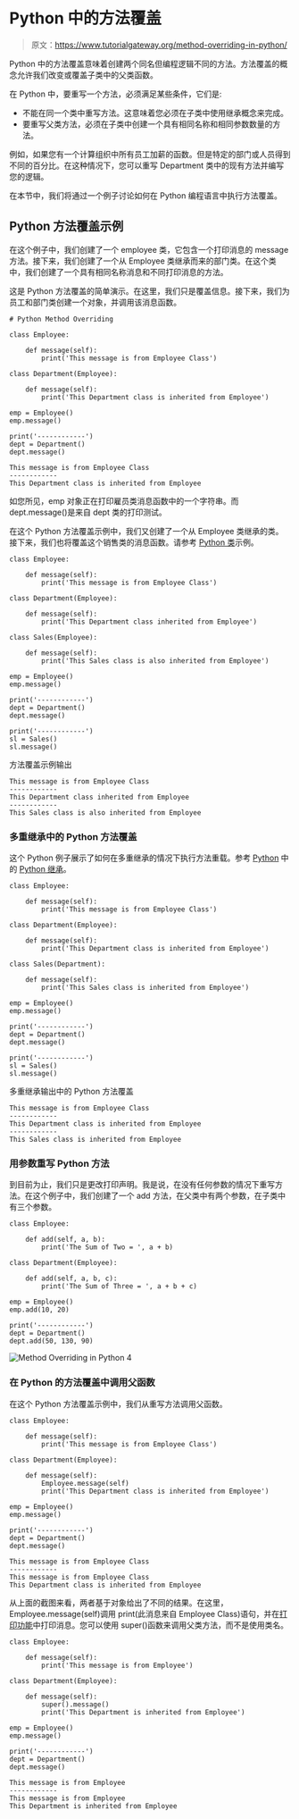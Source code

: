 # Python 中的方法覆盖

> 原文：<https://www.tutorialgateway.org/method-overriding-in-python/>

Python 中的方法覆盖意味着创建两个同名但编程逻辑不同的方法。方法覆盖的概念允许我们改变或覆盖子类中的父类函数。

在 Python 中，要重写一个方法，必须满足某些条件，它们是:

*   不能在同一个类中重写方法。这意味着您必须在子类中使用继承概念来完成。
*   要重写父类方法，必须在子类中创建一个具有相同名称和相同参数数量的方法。

例如，如果您有一个计算组织中所有员工加薪的函数。但是特定的部门或人员得到不同的百分比。在这种情况下，您可以重写 Department 类中的现有方法并编写您的逻辑。

在本节中，我们将通过一个例子讨论如何在 Python 编程语言中执行方法覆盖。

## Python 方法覆盖示例

在这个例子中，我们创建了一个 employee 类，它包含一个打印消息的 message 方法。接下来，我们创建了一个从 Employee 类继承而来的部门类。在这个类中，我们创建了一个具有相同名称消息和不同打印消息的方法。

这是 Python 方法覆盖的简单演示。在这里，我们只是覆盖信息。接下来，我们为员工和部门类创建一个对象，并调用该消息函数。

```
# Python Method Overriding

class Employee:

    def message(self):
        print('This message is from Employee Class')

class Department(Employee):

    def message(self):
        print('This Department class is inherited from Employee')

emp = Employee()
emp.message()

print('------------')
dept = Department()
dept.message()
```

```
This message is from Employee Class
------------
This Department class is inherited from Employee
```

如您所见，emp 对象正在打印雇员类消息函数中的一个字符串。而 dept.message()是来自 dept 类的打印测试。

在这个 Python 方法覆盖示例中，我们又创建了一个从 Employee 类继承的类。接下来，我们也将覆盖这个销售类的消息函数。请参考 [Python 类](https://www.tutorialgateway.org/python-class/)示例。

```
class Employee:

    def message(self):
        print('This message is from Employee Class')

class Department(Employee):

    def message(self):
        print('This Department class inherited from Employee')

class Sales(Employee):

    def message(self):
        print('This Sales class is also inherited from Employee')

emp = Employee()
emp.message()

print('------------')
dept = Department()
dept.message()

print('------------')
sl = Sales()
sl.message()
```

方法覆盖示例输出

```
This message is from Employee Class
------------
This Department class inherited from Employee
------------
This Sales class is also inherited from Employee
```

### 多重继承中的 Python 方法覆盖

这个 Python 例子展示了如何在多重继承的情况下执行方法重载。参考 [Python](https://www.tutorialgateway.org/python-tutorial/) 中的 [Python 继承](https://www.tutorialgateway.org/python-inheritance/)。

```
class Employee:

    def message(self):
        print('This message is from Employee Class')

class Department(Employee):

    def message(self):
        print('This Department class is inherited from Employee')

class Sales(Department):

    def message(self):
        print('This Sales class is inherited from Employee')

emp = Employee()
emp.message()

print('------------')
dept = Department()
dept.message()

print('------------')
sl = Sales()
sl.message()
```

多重继承输出中的 Python 方法覆盖

```
This message is from Employee Class
------------
This Department class is inherited from Employee
------------
This Sales class is inherited from Employee
```

### 用参数重写 Python 方法

到目前为止，我们只是更改打印声明。我是说，在没有任何参数的情况下重写方法。在这个例子中，我们创建了一个 add 方法，在父类中有两个参数，在子类中有三个参数。

```
class Employee:

    def add(self, a, b):
        print('The Sum of Two = ', a + b)

class Department(Employee):

    def add(self, a, b, c):
        print('The Sum of Three = ', a + b + c)

emp = Employee()
emp.add(10, 20)

print('------------')
dept = Department()
dept.add(50, 130, 90)
```

![Method Overriding in Python 4](img/70875d59c427b2161bac4530f283a893.png)

### 在 Python 的方法覆盖中调用父函数

在这个 Python 方法覆盖示例中，我们从重写方法调用父函数。

```
class Employee:

    def message(self):
        print('This message is from Employee Class')

class Department(Employee):

    def message(self):
        Employee.message(self)
        print('This Department class is inherited from Employee')

emp = Employee()
emp.message()

print('------------')
dept = Department()
dept.message()
```

```
This message is from Employee Class
------------
This message is from Employee Class
This Department class is inherited from Employee
```

从上面的截图来看，两者基于对象给出了不同的结果。在这里，Employee.message(self)调用 print(此消息来自 Employee Class)语句，并在[打印功能](https://www.tutorialgateway.org/python-print-function/)中打印消息。您可以使用 super()函数来调用父类方法，而不是使用类名。

```
class Employee:

    def message(self):
        print('This message is from Employee')

class Department(Employee):

    def message(self):
        super().message()
        print('This Department is inherited from Employee')

emp = Employee()
emp.message()

print('------------')
dept = Department()
dept.message()
```

```
This message is from Employee 
------------
This message is from Employee 
This Department is inherited from Employee
```